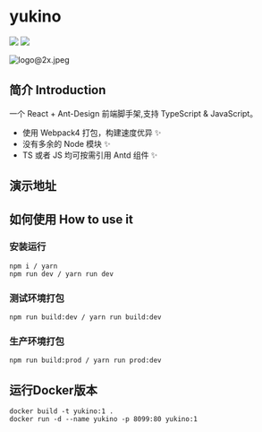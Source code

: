 # yukino
![](https://img.shields.io/badge/language-JavaScript-orange.svg)
![](https://img.shields.io/badge/language-TypeScript-blue.svg)

![logo@2x.jpeg](https://i.loli.net/2019/08/26/p12idEoYW6j9Bg7.jpg)  

## 简介 Introduction
一个 React + Ant-Design 前端脚手架,支持 TypeScript & JavaScript。
+ 使用 Webpack4 打包，构建速度优异 ✨
+ 没有多余的 Node 模块 ✨
+ TS 或者 JS 均可按需引用 Antd 组件 ✨

## 演示地址


## 如何使用 How to use it
### 安装运行
```bush
npm i / yarn 
npm run dev / yarn run dev
```

### 测试环境打包
```bush
npm run build:dev / yarn run build:dev
```

### 生产环境打包
```bush
npm run build:prod / yarn run prod:dev
```

## 运行Docker版本
```bush
docker build -t yukino:1 .
docker run -d --name yukino -p 8099:80 yukino:1
```